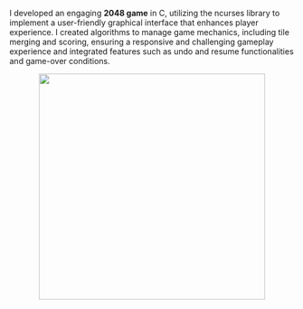 I developed an engaging <b>2048 game</b> in C, utilizing the ncurses library to implement a user-friendly graphical interface that enhances player experience.
I created algorithms to manage game mechanics, including tile merging and scoring, ensuring a responsive and challenging gameplay experience and integrated features such as undo and resume
functionalities and game-over conditions.
<p align="center">
    <img width="400" src="https://github.com/user-attachments/assets/47207d18-fa5a-4e29-90b4-4a3dbd7df3ef">
</p>
